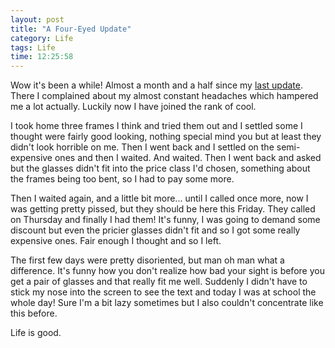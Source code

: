 ```yaml
---
layout: post
title: "A Four-Eyed Update"
category: Life
tags: Life
time: 12:25:58
---
```

Wow it's been a while! Almost a month and a half since my [last update](/blog/2011/02/09/a_week_of_headache). There I complained about my almost constant headaches which hampered me a lot actually. Luckily now I have joined the rank of cool.

I took home three frames I think and tried them out and I settled some I thought were fairly good looking, nothing special mind you but at least they didn't look horrible on me. Then I went back and I settled on the semi-expensive ones and then I waited. And waited. Then I went back and asked but the glasses didn't fit into the price class I'd chosen, something about the frames being too bent, so I had to pay some more.

Then I waited again, and a little bit more... until I called once more, now I was getting pretty pissed, but they should be here this Friday. They called on Thursday and finally I had them! It's funny, I was going to demand some discount but even the pricier glasses didn't fit and so I got some really expensive ones. Fair enough I thought and so I left.

The first few days were pretty disoriented, but man oh man what a difference. It's funny how you don't realize how bad your sight is before you get a pair of glasses and that really fit me well. Suddenly I didn't have to stick my nose into the screen to see the text and today I was at school the whole day! Sure I'm a bit lazy sometimes but I also couldn't concentrate like this before.

Life is good.

